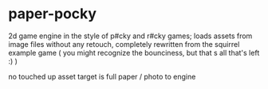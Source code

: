 # paper-pocky
2d game engine in the style of p#cky and r#cky games; loads assets from image files without any retouch,
completely rewritten from the squirrel example game
( you might recognize the bounciness, but that s all that's left :)  )

no touched up asset
target is full paper / photo to engine
